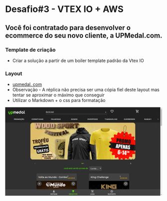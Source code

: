 # Desafio#3 - VTEX IO + AWS

## Você foi contratado para desenvolver o ecommerce do seu novo cliente, a UPMedal.com.

### Template de criação

- Criar a solução a partir de um boiler template padrão da Vtex IO

### Layout

- [upmedal. com](https://www.upmedal.com/)
- Observação - A réplica não precisa ser uma cópia fiel deste layout mas tentar
se aproximar o máximo que conseguir
- Utilizar o Markdown + o css para formatação
<img src="./assets/main-page.png">
